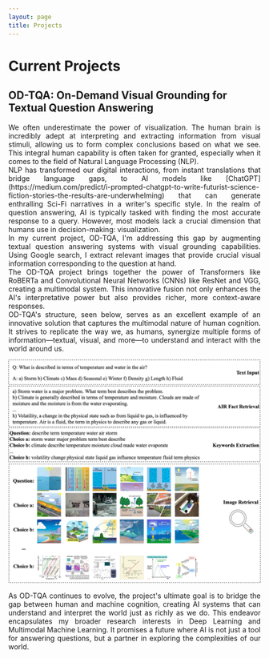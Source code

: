 ```yaml
---
layout: page
title: Projects
---
```


# Current Projects

## OD-TQA: On-Demand Visual Grounding for Textual Question Answering

<p style='text-align: justify;'>
    We often underestimate the power of visualization. The human brain is incredibly adept at interpreting and extracting information from visual stimuli, allowing us to form complex conclusions based on what we see. This integral human capability is often taken for granted, especially when it comes to the field of Natural Language Processing (NLP).
    <br>
    NLP has transformed our digital interactions, from instant translations that bridge language gaps, to AI models like [ChatGPT](https://medium.com/predict/i-prompted-chatgpt-to-write-futurist-science-fiction-stories-the-results-are-underwhelming) that can generate enthralling Sci-Fi narratives in a writer's specific style. In the realm of question answering, AI is typically tasked with finding the most accurate response to a query. However, most models lack a crucial dimension that humans use in decision-making: visualization.
    <br>
    In my current project, OD-TQA, I'm addressing this gap by augmenting textual question answering systems with visual grounding capabilities. Using Google search, I extract relevant images that provide crucial visual information corresponding to the question at hand.
    <br>
    The OD-TQA project brings together the power of Transformers like RoBERTa and Convolutional Neural Networks (CNNs) like ResNet and VGG, creating a multimodal system. This innovative fusion not only enhances the AI's interpretative power but also provides richer, more context-aware responses.
    <br>
    OD-TQA's structure, seen below, serves as an excellent example of an innovative solution that captures the multimodal nature of human cognition. It strives to replicate the way we, as humans, synergize multiple forms of information—textual, visual, and more—to understand and interact with the world around us.
</p>

![OD-TQA structure](/assets/papers/VTQA_dataset_4.png) 

<p style='text-align: justify;'>
    As OD-TQA continues to evolve, the project's ultimate goal is to bridge the gap between human and machine cognition, creating AI systems that can understand and interpret the world just as richly as we do. This endeavor encapsulates my broader research interests in Deep Learning and Multimodal Machine Learning. It promises a future where AI is not just a tool for answering questions, but a partner in exploring the complexities of our world.
</p>

<!-- 
<h1>CURRENT PROJECTS</h1>

<h2>OD-TQA: On Demand Visual Grounding fot Textual Question Answering</h2>
<p style='text-align: justify;'>

    In today's world, we use Natural Language Processing (NLP) in various aspects of our lives, from using Google Translate to communicate with others in unfamiliar places, to using <a href="https://medium.com/predict/i-prompted-chatgpt-to-write-futurist-science-fiction-stories-the-results-are-underwhelming-49adcb9bf473"> ChatGPT to generate Sci-Fi stories in the style of our favorite writers </a>. Another common application of NLP is question answering - a person asks a question, and the machine provides the most accurate response.
    <br>
    My current project aims to enhance the capabilities of textual question answering systems by incorporating visual feedback. As humans, when faced with a problem, we often use our intuitions and visual imagination to guide our decision making. For example, if someone asks, "Who would win in a fight, a lion or a deer?" we can visualize the attributes of each animal, such as the lion's sharp teeth and strong muscles, and use that information to make an informed decision. However, current machine question answering models do not have this ability to visualize and use that information to generate responses.
    <br>
    To bridge this gap, I am using Google search to extract visual information for textual question answering tasks. To further improve the performance of these models, I am also developing a multimodel system that combines transformer models (such as RoBERTa) with CNN models (such as ResNet and VGG). This system has the potential to provide more accurate and informed responses to question answering tasks by leveraging the strengths of both types of models.
</p>

![OD-TQA structure](/assets/papers/VTQA_dataset_4.png) -->





<!-- <h2>Plot Processing - line plot</h2>
<p style='text-align: justify;'> This project focuses on teaching machines how to understand plots. THe process consists of multiple tasks such as understanding plot type, legends, axis, 
</p> -->


<!-- 
<h2>iViSA: An Adaptive Video Streaming Service over ICN</h2>
<p>Research in Information-Centric Networking (ICN) and Named Data Networking (NDN)
has produced many protocol designs and software prototypes, but they need to be
validated and evaluated by real usage on the Internet, which is also critical to
the realization of the ICN/NDN vision in the long run. This paper reports our
preliminary work on deploying a video streaming service on NDN testbed.

By integrating several building blocks developed by the NDN project and the open-source
community, we implement a system in which users can watch videos through adaptive bit-rate
video streaming service over NDN testbed without installing any software. Initial evaluation
shows satisfactory performance and user experience, but also reveals a number of issues to be
solved. This service is publicly available for Internet users. Visit <a href='https://ivisa.named-data.net'>project's website</a> to watch videos completely over NDN!</p>

<hr>

<h1>OLD PROJECTS</h1>

<h2>NameTrie: An Efficient Data Structure for Name-based Packet Forwarders</h2>
<p>Name lookup is an essential function, but a performance bottleneck in both today and future network
architectures. Variable-length and unbounded names rather than fixed length addresses, as well as much
larger and more dynamic forwarding tables, call for a careful re-engineering of lookup structures for fast,
memory-efficient, and scalable packet forwarding. NameTrie is a project that is mainly focused on designing
a new trie-based data structure to store and index forwarding table entries efficiently and to support fast
name lookups and updates. The novelty of NameTrie lies in the optimal design and implementation of a characte
-trie structure. The nodes of NameTrie are stored compactly, improving cache efficiency and speeding up packet
processing.

Its edges are implemented using a hash table, facilitating fast name lookups and updates. Moreover, in
NameTrie project a new scheme is used to encode some control information without consuming additional
memory, called minASCII. Running on conventional commodity hardware and using large-scale real-world
name datasets, our implementation of NameTrie in software achieves significant speedup for name insertions,
lookups, and removals in comparison to existing schemes, for various datasets with a small memory footprint.
</p>

<h2>MUCA: A New Routing Protocol For Large-scale Caching Networks</h2>
<p>While the Internet has far exceeded expectations, it has also stretched initial assumptions, often creating
tussles that challenge its underlying communication model. Users and applications operate in terms of content,
making it increasingly limiting and difficult to conform to IP’s requirement to communicate by discovering and
specifying a location. To carry the Internet into the future, a conceptually simple yet transformational
architectural shift is required, from today’s focus on where — addresses and hosts — to what — the content
that users and applications care about.The Named Data Networking (NDN) project aims to develop a new Internet 
architecture that can capitalize on strengths — and address weaknesses — of the Internet’s current host-based,
point-to-point communication architecture in order to naturally accommodate emerging patterns of communicatio.
By naming data instead of their locations, NDN transforms data into a first-class entity.

The current Internet secures the data container. NDN secures the contents, a design choice that decouples
trust in data from trust in hosts, enabling several radically scalable communication mechanisms such as
automatic caching to optimize bandwidth. The project studies the technical challenges that must be addressed
to validate NDN as a future Internet architecture: routing scalability, fast forwarding, trust models, network
security, content protection and privacy, and fundamental communication theory. The project uses end-to-end
testbed deployments, simulation, and theoretical analysis to evaluate the proposed architecture, and is
developing specifications and prototype implementations of NDN protocols and applications.</p> 
 -->

